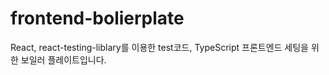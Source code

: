 # frontend-bolierplate
React, react-testing-liblary를 이용한 test코드, TypeScript 프론트엔드 세팅을 위한 보일러 플레이트입니다.
